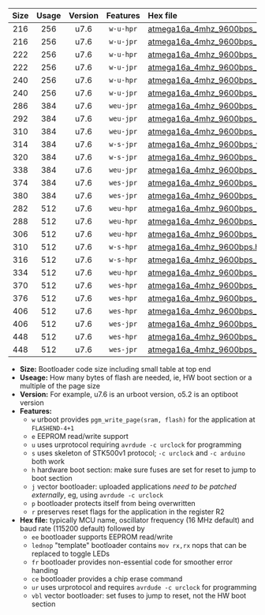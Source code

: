 |Size|Usage|Version|Features|Hex file|
|:-:|:-:|:-:|:-:|:--|
|216|256|u7.6|`w-u-hpr`|[atmega16a_4mhz_9600bps_ur.hex](https://raw.githubusercontent.com/stefanrueger/urboot/main/atmega16a_4mhz_9600bps_ur.hex)|
|216|256|u7.6|`w-u-jpr`|[atmega16a_4mhz_9600bps_ur_vbl.hex](https://raw.githubusercontent.com/stefanrueger/urboot/main/atmega16a_4mhz_9600bps_ur_vbl.hex)|
|222|256|u7.6|`w-u-hpr`|[atmega16a_4mhz_9600bps_lednop_ur.hex](https://raw.githubusercontent.com/stefanrueger/urboot/main/atmega16a_4mhz_9600bps_lednop_ur.hex)|
|222|256|u7.6|`w-u-jpr`|[atmega16a_4mhz_9600bps_lednop_ur_vbl.hex](https://raw.githubusercontent.com/stefanrueger/urboot/main/atmega16a_4mhz_9600bps_lednop_ur_vbl.hex)|
|240|256|u7.6|`w-u-hpr`|[atmega16a_4mhz_9600bps_lednop_fr_ur.hex](https://raw.githubusercontent.com/stefanrueger/urboot/main/atmega16a_4mhz_9600bps_lednop_fr_ur.hex)|
|240|256|u7.6|`w-u-jpr`|[atmega16a_4mhz_9600bps_lednop_fr_ur_vbl.hex](https://raw.githubusercontent.com/stefanrueger/urboot/main/atmega16a_4mhz_9600bps_lednop_fr_ur_vbl.hex)|
|286|384|u7.6|`weu-jpr`|[atmega16a_4mhz_9600bps_ee_ur_vbl.hex](https://raw.githubusercontent.com/stefanrueger/urboot/main/atmega16a_4mhz_9600bps_ee_ur_vbl.hex)|
|292|384|u7.6|`weu-jpr`|[atmega16a_4mhz_9600bps_ee_lednop_ur_vbl.hex](https://raw.githubusercontent.com/stefanrueger/urboot/main/atmega16a_4mhz_9600bps_ee_lednop_ur_vbl.hex)|
|310|384|u7.6|`weu-jpr`|[atmega16a_4mhz_9600bps_ee_lednop_fr_ur_vbl.hex](https://raw.githubusercontent.com/stefanrueger/urboot/main/atmega16a_4mhz_9600bps_ee_lednop_fr_ur_vbl.hex)|
|314|384|u7.6|`w-s-jpr`|[atmega16a_4mhz_9600bps_vbl.hex](https://raw.githubusercontent.com/stefanrueger/urboot/main/atmega16a_4mhz_9600bps_vbl.hex)|
|320|384|u7.6|`w-s-jpr`|[atmega16a_4mhz_9600bps_lednop_vbl.hex](https://raw.githubusercontent.com/stefanrueger/urboot/main/atmega16a_4mhz_9600bps_lednop_vbl.hex)|
|338|384|u7.6|`weu-jpr`|[atmega16a_4mhz_9600bps_ee_lednop_fr_ce_ur_vbl.hex](https://raw.githubusercontent.com/stefanrueger/urboot/main/atmega16a_4mhz_9600bps_ee_lednop_fr_ce_ur_vbl.hex)|
|374|384|u7.6|`wes-jpr`|[atmega16a_4mhz_9600bps_ee_vbl.hex](https://raw.githubusercontent.com/stefanrueger/urboot/main/atmega16a_4mhz_9600bps_ee_vbl.hex)|
|380|384|u7.6|`wes-jpr`|[atmega16a_4mhz_9600bps_ee_lednop_vbl.hex](https://raw.githubusercontent.com/stefanrueger/urboot/main/atmega16a_4mhz_9600bps_ee_lednop_vbl.hex)|
|282|512|u7.6|`weu-hpr`|[atmega16a_4mhz_9600bps_ee_ur.hex](https://raw.githubusercontent.com/stefanrueger/urboot/main/atmega16a_4mhz_9600bps_ee_ur.hex)|
|288|512|u7.6|`weu-hpr`|[atmega16a_4mhz_9600bps_ee_lednop_ur.hex](https://raw.githubusercontent.com/stefanrueger/urboot/main/atmega16a_4mhz_9600bps_ee_lednop_ur.hex)|
|306|512|u7.6|`weu-hpr`|[atmega16a_4mhz_9600bps_ee_lednop_fr_ur.hex](https://raw.githubusercontent.com/stefanrueger/urboot/main/atmega16a_4mhz_9600bps_ee_lednop_fr_ur.hex)|
|310|512|u7.6|`w-s-hpr`|[atmega16a_4mhz_9600bps.hex](https://raw.githubusercontent.com/stefanrueger/urboot/main/atmega16a_4mhz_9600bps.hex)|
|316|512|u7.6|`w-s-hpr`|[atmega16a_4mhz_9600bps_lednop.hex](https://raw.githubusercontent.com/stefanrueger/urboot/main/atmega16a_4mhz_9600bps_lednop.hex)|
|334|512|u7.6|`weu-hpr`|[atmega16a_4mhz_9600bps_ee_lednop_fr_ce_ur.hex](https://raw.githubusercontent.com/stefanrueger/urboot/main/atmega16a_4mhz_9600bps_ee_lednop_fr_ce_ur.hex)|
|370|512|u7.6|`wes-hpr`|[atmega16a_4mhz_9600bps_ee.hex](https://raw.githubusercontent.com/stefanrueger/urboot/main/atmega16a_4mhz_9600bps_ee.hex)|
|376|512|u7.6|`wes-hpr`|[atmega16a_4mhz_9600bps_ee_lednop.hex](https://raw.githubusercontent.com/stefanrueger/urboot/main/atmega16a_4mhz_9600bps_ee_lednop.hex)|
|406|512|u7.6|`wes-hpr`|[atmega16a_4mhz_9600bps_ee_lednop_fr.hex](https://raw.githubusercontent.com/stefanrueger/urboot/main/atmega16a_4mhz_9600bps_ee_lednop_fr.hex)|
|406|512|u7.6|`wes-jpr`|[atmega16a_4mhz_9600bps_ee_lednop_fr_vbl.hex](https://raw.githubusercontent.com/stefanrueger/urboot/main/atmega16a_4mhz_9600bps_ee_lednop_fr_vbl.hex)|
|448|512|u7.6|`wes-hpr`|[atmega16a_4mhz_9600bps_ee_lednop_fr_ce.hex](https://raw.githubusercontent.com/stefanrueger/urboot/main/atmega16a_4mhz_9600bps_ee_lednop_fr_ce.hex)|
|448|512|u7.6|`wes-jpr`|[atmega16a_4mhz_9600bps_ee_lednop_fr_ce_vbl.hex](https://raw.githubusercontent.com/stefanrueger/urboot/main/atmega16a_4mhz_9600bps_ee_lednop_fr_ce_vbl.hex)|

- **Size:** Bootloader code size including small table at top end
- **Useage:** How many bytes of flash are needed, ie, HW boot section or a multiple of the page size
- **Version:** For example, u7.6 is an urboot version, o5.2 is an optiboot version
- **Features:**
  + `w` urboot provides `pgm_write_page(sram, flash)` for the application at `FLASHEND-4+1`
  + `e` EEPROM read/write support
  + `u` uses urprotocol requiring `avrdude -c urclock` for programming
  + `s` uses skeleton of STK500v1 protocol; `-c urclock` and `-c arduino` both work
  + `h` hardware boot section: make sure fuses are set for reset to jump to boot section
  + `j` vector bootloader: uploaded applications *need to be patched externally*, eg, using `avrdude -c urclock`
  + `p` bootloader protects itself from being overwritten
  + `r` preserves reset flags for the application in the register R2
- **Hex file:** typically MCU name, oscillator frequency (16 MHz default) and baud rate (115200 default) followed by
  + `ee` bootloader supports EEPROM read/write
  + `lednop` "template" bootloader contains `mov rx,rx` nops that can be replaced to toggle LEDs
  + `fr` bootloader provides non-essential code for smoother error handing
  + `ce` bootloader provides a chip erase command
  + `ur` uses urprotocol and requires `avrdude -c urclock` for programming
  + `vbl` vector bootloader: set fuses to jump to reset, not the HW boot section
